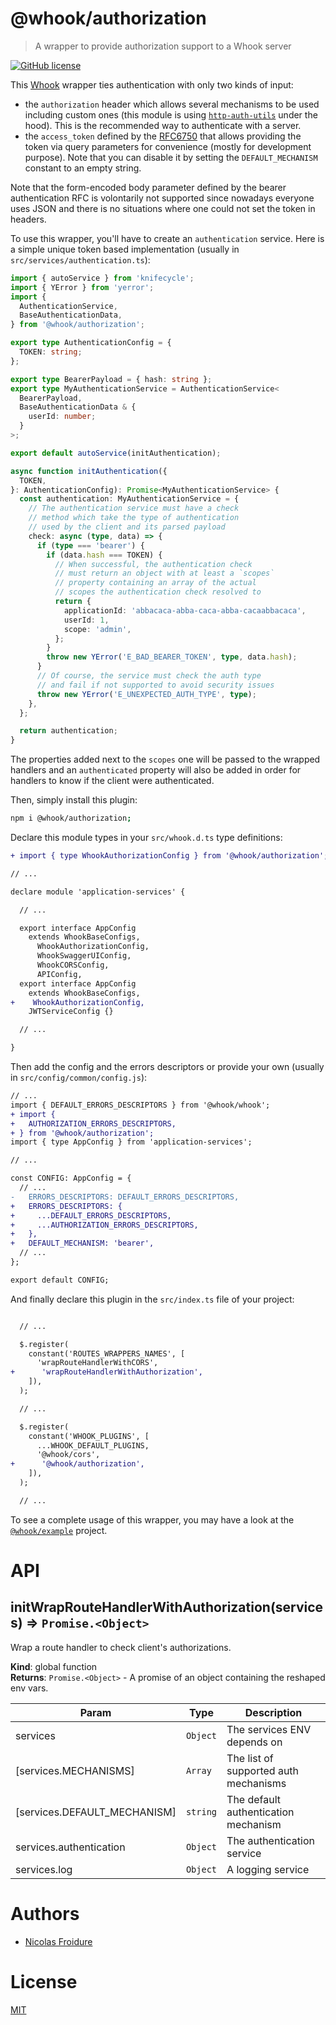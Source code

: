 [//]: # ( )
[//]: # (This file is automatically generated by a `metapak`)
[//]: # (module. Do not change it  except between the)
[//]: # (`content:start/end` flags, your changes would)
[//]: # (be overridden.)
[//]: # ( )
# @whook/authorization
> A wrapper to provide authorization support to a Whook server

[![GitHub license](https://img.shields.io/badge/license-MIT-blue.svg)](https://github.com/nfroidure/whook/blob/main/packages/whook-authorization/LICENSE)


[//]: # (::contents:start)

This [Whook](https://github.com/nfroidure/whook) wrapper ties authentication
with only two kinds of input:

- the `authorization` header which allows several mechanisms to be used
  including custom ones (this module is using
  [`http-auth-utils`](https://www.npmjs.com/package/http-auth-utils) under the
  hood). This is the recommended way to authenticate with a server.
- the `access_token` defined by the
  [RFC6750](https://tools.ietf.org/html/rfc6750#page-6) that allows providing
  the token via query parameters for convenience (mostly for development
  purpose). Note that you can disable it by setting the `DEFAULT_MECHANISM`
  constant to an empty string.

Note that the form-encoded body parameter defined by the bearer authentication
RFC is volontarily not supported since nowadays everyone uses JSON and there is
no situations where one could not set the token in headers.

To use this wrapper, you'll have to create an `authentication` service. Here is
a simple unique token based implementation (usually in
`src/services/authentication.ts`):

```ts
import { autoService } from 'knifecycle';
import { YError } from 'yerror';
import {
  AuthenticationService,
  BaseAuthenticationData,
} from '@whook/authorization';

export type AuthenticationConfig = {
  TOKEN: string;
};

export type BearerPayload = { hash: string };
export type MyAuthenticationService = AuthenticationService<
  BearerPayload,
  BaseAuthenticationData & {
    userId: number;
  }
>;

export default autoService(initAuthentication);

async function initAuthentication({
  TOKEN,
}: AuthenticationConfig): Promise<MyAuthenticationService> {
  const authentication: MyAuthenticationService = {
    // The authentication service must have a check
    // method which take the type of authentication
    // used by the client and its parsed payload
    check: async (type, data) => {
      if (type === 'bearer') {
        if (data.hash === TOKEN) {
          // When successful, the authentication check
          // must return an object with at least a `scopes`
          // property containing an array of the actual
          // scopes the authentication check resolved to
          return {
            applicationId: 'abbacaca-abba-caca-abba-cacaabbacaca',
            userId: 1,
            scope: 'admin',
          };
        }
        throw new YError('E_BAD_BEARER_TOKEN', type, data.hash);
      }
      // Of course, the service must check the auth type
      // and fail if not supported to avoid security issues
      throw new YError('E_UNEXPECTED_AUTH_TYPE', type);
    },
  };

  return authentication;
}
```

The properties added next to the `scopes` one will be passed to the wrapped
handlers and an `authenticated` property will also be added in order for
handlers to know if the client were authenticated.

Then, simply install this plugin:
```sh
npm i @whook/authorization;
```

Declare this module types in your `src/whook.d.ts` type definitions:

```diff
+ import { type WhookAuthorizationConfig } from '@whook/authorization';

// ...

declare module 'application-services' {

  // ...

  export interface AppConfig
    extends WhookBaseConfigs,
      WhookAuthorizationConfig,
      WhookSwaggerUIConfig,
      WhookCORSConfig,
      APIConfig,
  export interface AppConfig
    extends WhookBaseConfigs,
+    WhookAuthorizationConfig,
    JWTServiceConfig {}

  // ...

}
```

Then add the config and the errors descriptors or provide your own (usually in
`src/config/common/config.js`):

```diff
// ...
import { DEFAULT_ERRORS_DESCRIPTORS } from '@whook/whook';
+ import {
+   AUTHORIZATION_ERRORS_DESCRIPTORS,
+ } from '@whook/authorization';
import { type AppConfig } from 'application-services';

// ...

const CONFIG: AppConfig = {
  // ...
-   ERRORS_DESCRIPTORS: DEFAULT_ERRORS_DESCRIPTORS,
+   ERRORS_DESCRIPTORS: {
+     ...DEFAULT_ERRORS_DESCRIPTORS,
+     ...AUTHORIZATION_ERRORS_DESCRIPTORS,
+   },
+   DEFAULT_MECHANISM: 'bearer',
  // ...
};

export default CONFIG;
```

And finally declare this plugin in the `src/index.ts` file
 of your project:
```diff

  // ...

  $.register(
    constant('ROUTES_WRAPPERS_NAMES', [
      'wrapRouteHandlerWithCORS',
+      'wrapRouteHandlerWithAuthorization',
    ]),
  );

  // ...

  $.register(
    constant('WHOOK_PLUGINS', [
      ...WHOOK_DEFAULT_PLUGINS,
      '@whook/cors',
+      '@whook/authorization',
    ]),
  );

  // ...
```

To see a complete usage of this wrapper, you may have a look at the
[`@whook/example`](https://github.com/nfroidure/whook/tree/master/packages/whook-example)
project.

[//]: # (::contents:end)

# API
<a name="initWrapRouteHandlerWithAuthorization"></a>

## initWrapRouteHandlerWithAuthorization(services) ⇒ <code>Promise.&lt;Object&gt;</code>
Wrap a route handler to check client's authorizations.

**Kind**: global function  
**Returns**: <code>Promise.&lt;Object&gt;</code> - A promise of an object containing the reshaped env vars.  

| Param | Type | Description |
| --- | --- | --- |
| services | <code>Object</code> | The services ENV depends on |
| [services.MECHANISMS] | <code>Array</code> | The list of supported auth mechanisms |
| [services.DEFAULT_MECHANISM] | <code>string</code> | The default authentication mechanism |
| services.authentication | <code>Object</code> | The authentication service |
| services.log | <code>Object</code> | A logging service |


# Authors
- [Nicolas Froidure](http://insertafter.com/en/index.html)

# License
[MIT](https://github.com/nfroidure/whook/blob/main/packages/whook-authorization/LICENSE)
